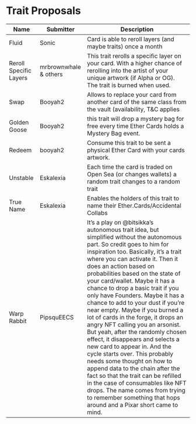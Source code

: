 # Trait Proposals

| Name | Submitter | Description |
|---|---|---|
| Fluid | Sonic | Card is able to reroll layers (and maybe traits) once a month |
| Reroll Specific Layers | mrbrownwhale & others | This trait rerolls a specific layer on your card. With a higher chance of rerolling into the artist of your unique artwork (if Alpha or OG). The trait is burned when used. |
| Swap | Booyah2 | Allows to replace your card from another card of the same class from the vault (availability, T&C applies |
| Golden Goose | Booyah2 | this trait will drop a mystery bag for free every time Ether Cards holds a Mystery Bag event.|
| Redeem | booyah2 | Consume this trait to be sent a physical Ether Card with your cards artwork. |
| Unstable | Eskalexia | Each time the card is traded on Open Sea (or changes wallets) a random trait changes to a random trait |
| True Name | Eskalexia | Enables the holders of this trait to name their Ether.Cards/Accidental Collabs |
| Warp Rabbit | PipsquEECS | It’s a play on @bitsikka’s autonomous trait idea, but simplified without the autonomous part. So credit goes to him for inspiration too. Basically, it’s a trait where you can activate it. Then it does an action based on probabilities based on the state of your card/wallet. Maybe it has a chance to drop a basic trait if you only have Founders. Maybe it has a chance to add to your dust if you’re near empty. Maybe if you burned a lot of cards in the forge, it drops an angry NFT calling you an arsonist. But yeah, after the randomly chosen effect, it disappears and selects a new card to appear in. And the cycle starts over. This probably needs some thought on how to append data to the chain after the fact so that the trait can be refilled in the case of consumables like NFT drops. The name comes from trying to remember something that hops around and a Pixar short came to mind. |
